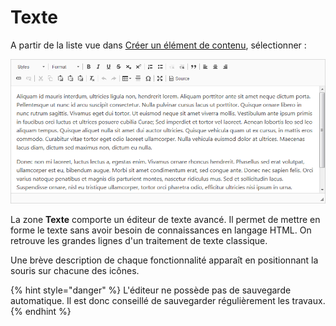 # Texte

A partir de la liste vue dans [Créer un élément de contenu](../creer-un-element-de-contenu.md), sélectionner :

![](../../.gitbook/assets/image%20%2814%29.png)

La zone **Texte** comporte un éditeur de texte avancé. Il permet de mettre en forme le texte sans avoir besoin de connaissances en langage HTML. On retrouve les grandes lignes d'un traitement de texte classique.

Une brève description de chaque fonctionnalité apparaît en positionnant la souris sur chacune des icônes.

{% hint style="danger" %}
L'éditeur ne possède pas de sauvegarde automatique. Il est donc conseillé de sauvegarder régulièrement les travaux.
{% endhint %}

